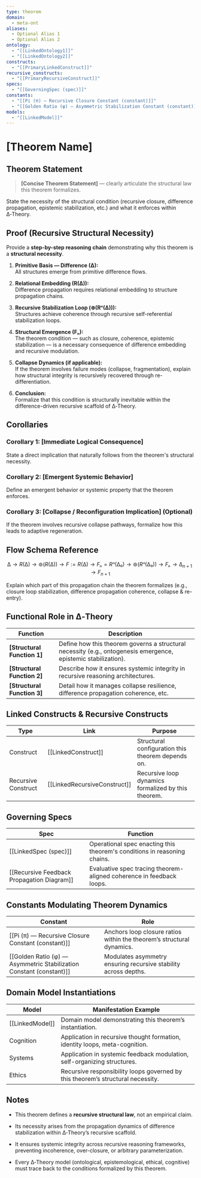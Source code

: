 ```yaml
---
type: theorem
domain:
  - meta-ont
aliases:
  - Optional Alias 1
  - Optional Alias 2
ontology:
  - "[[LinkedOntology1]]"
  - "[[LinkedOntology2]]"
constructs:
  - "[[PrimaryLinkedConstruct]]"
recursive_constructs:
  - "[[PrimaryRecursiveConstruct]]"
specs:
  - "[[GoverningSpec (spec)]]"
constants:
  - "[[Pi (π) — Recursive Closure Constant (constant)]]"
  - "[[Golden Ratio (φ) — Asymmetric Stabilization Constant (constant)]]"
models:
  - "[[LinkedModel]]"
---
```


# [Theorem Name]

## Theorem Statement

> **[Concise Theorem Statement]** — clearly articulate the structural law this theorem formalizes.

State the necessity of the structural condition (recursive closure, difference propagation, epistemic stabilization, etc.) and what it enforces within ∆‑Theory.


## Proof (Recursive Structural Necessity)

Provide a **step-by-step reasoning chain** demonstrating why this theorem is a **structural necessity**.

1. **Primitive Basis — Difference (∆):**  
   All structures emerge from primitive difference flows.

2. **Relational Embedding (R(∆)):**  
   Difference propagation requires relational embedding to structure propagation chains.

3. **Recursive Stabilization Loop (⊚(Rⁿ(∆))):**  
   Structures achieve coherence through recursive self-referential stabilization loops.

4. **Structural Emergence (Fₙ):**  
   The theorem condition — such as closure, coherence, epistemic stabilization — is a necessary consequence of difference embedding and recursive modulation.

5. **Collapse Dynamics (if applicable):**  
   If the theorem involves failure modes (collapse, fragmentation), explain how structural integrity is recursively recovered through re-differentiation.

6. **Conclusion:**  
   Formalize that this condition is structurally inevitable within the difference-driven recursive scaffold of ∆‑Theory.

## Corollaries

### Corollary 1: [Immediate Logical Consequence]
State a direct implication that naturally follows from the theorem's structural necessity.

### Corollary 2: [Emergent Systemic Behavior]
Define an emergent behavior or systemic property that the theorem enforces.

### Corollary 3: [Collapse / Reconfiguration Implication] (Optional)
If the theorem involves recursive collapse pathways, formalize how this leads to adaptive regeneration.

## Flow Schema Reference


$$
∆ \rightarrow R(∆) \rightarrow ⊚(R(∆)) \rightarrow F := R(∆) \rightarrow Fₙ = Rⁿ(∆₀) \rightarrow ⊚(Rⁿ(∆₀)) \rightarrow Fₙ \rightarrow ∆_{n+1} \rightarrow F_{n+1}
$$

Explain which part of this propagation chain the theorem formalizes (e.g., closure loop stabilization, difference propagation coherence, collapse & re-entry).

## Functional Role in ∆‑Theory

|Function|Description|
|---|---|
|**[Structural Function 1]**|Define how this theorem governs a structural necessity (e.g., ontogenesis emergence, epistemic stabilization).|
|**[Structural Function 2]**|Describe how it ensures systemic integrity in recursive reasoning architectures.|
|**[Structural Function 3]**|Detail how it manages collapse resilience, difference propagation coherence, etc.|

## Linked Constructs & Recursive Constructs

|Type|Link|Purpose|
|---|---|---|
|Construct|[[LinkedConstruct]]|Structural configuration this theorem depends on.|
|Recursive Construct|[[LinkedRecursiveConstruct]]|Recursive loop dynamics formalized by this theorem.|


## Governing Specs

|Spec|Function|
|---|---|
|[[LinkedSpec (spec)]]|Operational spec enacting this theorem's conditions in reasoning chains.|
|[[Recursive Feedback Propagation Diagram]]|Evaluative spec tracing theorem-aligned coherence in feedback loops.|

## Constants Modulating Theorem Dynamics

|Constant|Role|
|---|---|
|[[Pi (π) — Recursive Closure Constant (constant)]]|Anchors loop closure ratios within the theorem’s structural dynamics.|
|[[Golden Ratio (φ) — Asymmetric Stabilization Constant (constant)]]|Modulates asymmetry ensuring recursive stability across depths.|


## Domain Model Instantiations

|Model|Manifestation Example|
|---|---|
|[[LinkedModel]]|Domain model demonstrating this theorem’s instantiation.|
|Cognition|Application in recursive thought formation, identity loops, meta-cognition.|
|Systems|Application in systemic feedback modulation, self-organizing structures.|
|Ethics|Recursive responsibility loops governed by this theorem’s structural necessity.|

## Notes

- This theorem defines a **recursive structural law**, not an empirical claim.
    
- Its necessity arises from the propagation dynamics of difference stabilization within ∆‑Theory’s recursive scaffold.
    
- It ensures systemic integrity across recursive reasoning frameworks, preventing incoherence, over-closure, or arbitrary parameterization.
    
- Every ∆‑Theory model (ontological, epistemological, ethical, cognitive) must trace back to the conditions formalized by this theorem.
    
